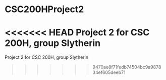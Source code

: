 # CSC200HProject2
<<<<<<< HEAD
Project 2 for CSC 200H, group Slytherin
=======
Project 2 for CSC 200H, group Slytherin
>>>>>>> 9470ae8f71fedb74504bc9a987834ef605deeb71
